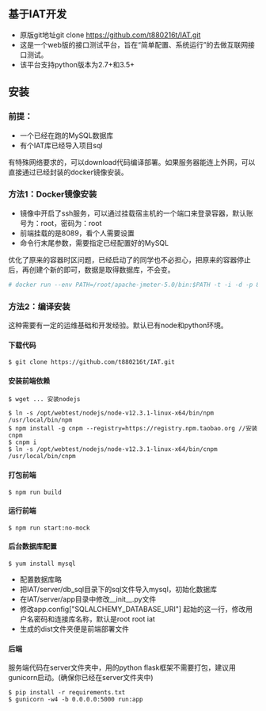 ## 基于IAT开发
- 原版git地址git clone https://github.com/t880216t/IAT.git
- 这是一个web版的接口测试平台，旨在“简单配置、系统运行”的去做互联网接口测试。
- 该平台支持python版本为2.7+和3.5+

## 安装

### 前提：
- 一个已经在跑的MySQL数据库
- 有个IAT库已经导入项目sql

有特殊网络要求的，可以download代码编译部署。如果服务器能连上外网，可以直接通过已经封装的docker镜像安装。
### 方法1：Docker镜像安装
- 镜像中开启了ssh服务，可以通过挂载宿主机的一个端口来登录容器，默认账号为：root，密码为：root
- 前端挂载的是8089，看个人需要设置
- 命令行末尾参数，需要指定已经配置好的MySQL

优化了原来的容器时区问题，已经启动了的同学也不必担心，把原来的容器停止后，再创建个新的即可，数据是取得数据库，不会变。
``` bash
# docker run --env PATH=/root/apache-jmeter-5.0/bin:$PATH -t -i -d -p 8089:80 -p 9022:22 --name=iat6 ownerworld/iat:0.0.6  /bin/start.sh "root:root@127.0.0.1:3306"
```

### 方法2：编译安装
这种需要有一定的运维基础和开发经验。默认已有node和python环境。
#### 下载代码
```
$ git clone https://github.com/t880216t/IAT.git
```
#### 安装前端依赖
```
$ wget ... 安装nodejs 

$ ln -s /opt/webtest/nodejs/node-v12.3.1-linux-x64/bin/npm /usr/local/bin/npm 
$ npm install -g cnpm --registry=https://registry.npm.taobao.org //安装cnpm
$ cnpm i
$ ln -s /opt/webtest/nodejs/node-v12.3.1-linux-x64/bin/cnpm /usr/local/bin/cnpm 
```
#### 打包前端
```
$ npm run build
```
#### 运行前端
```
$ npm run start:no-mock 
```
#### 后台数据库配置
```
$ yum install mysql 
```
- 配置数据库略
- 把IAT/server/db_sql目录下的sql文件导入mysql，初始化数据库
- 在IAT/server/app目录中修改__init__.py文件
- 修改app.config["SQLALCHEMY_DATABASE_URI"] 起始的这一行，修改用户名密码和连接库名称，默认是root root iat
- 生成的dist文件夹便是前端部署文件
#### 后端
服务端代码在server文件夹中，用的python flask框架不需要打包，建议用gunicorn启动。(确保你已经在server文件夹中)
```
$ pip install -r requirements.txt
$ gunicorn -w4 -b 0.0.0.0:5000 run:app
```
